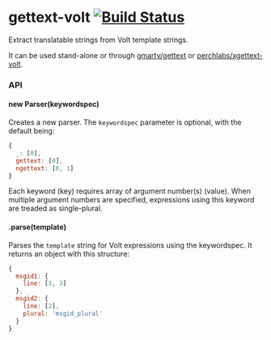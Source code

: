 # gettext-volt [![Build Status](https://travis-ci.org/perchlabs/gettext-volt.svg?branch=master)](https://travis-ci.org/perchlabs/gettext-volt)

Extract translatable strings from Volt template strings.

It can be used stand-alone or through [gmarty/gettext](https://github.com/gmarty/xgettext) or [perchlabs/xgettext-volt](https://github.com/perchlabs/xgettext-volt).

### API

#### new Parser(keywordspec)
Creates a new parser.
The `keywordspec` parameter is optional, with the default being:
```javascript
{
  _: [0],
  gettext: [0],
  ngettext: [0, 1]
}
```
Each keyword (key) requires array of argument number(s) (value). When multiple argument numbers are specified, expressions using this keyword are treaded as single-plural.

#### .parse(template)
Parses the `template` string for Volt expressions using the keywordspec.
It returns an object with this structure:
```javascript
{
  msgid1: {
    line: [1, 3]
  },
  msgid2: {
    line: [2],
    plural: 'msgid_plural'
  }
}
```
